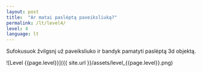 ```yaml
---
layout: post
title:  "Ar matai paslėptą paveiksliuką?"
permalink: /lt/level4/
level: 4
language: lt
---
```

Sufokusuok žvilgsnį už paveiksliuko ir bandyk pamatyti paslėptą 3d objektą.

![Level {{page.level}}]({{ site.url }}/assets/level_{{page.level}}.png)